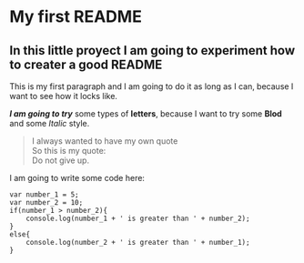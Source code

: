# My first README
## In this little proyect I am going to experiment how to creater a good README
This is my first paragraph and I am going to do it as long as I can, because I want to see how it locks like.

**_I am going to try_** some types of **letters**, because I want to try some **Blod** and some *Italic* style.

>I always wanted to have my own quote <br/>
>So this is my quote:<br/>
>Do not give up.<br/>

I am going to write some code here:<br/>
```
var number_1 = 5;
var number_2 = 10;
if(number_1 > number_2){
    console.log(number_1 + ' is greater than ' + number_2);
}
else{
    console.log(number_2 + ' is greater than ' + number_1);
}
```
